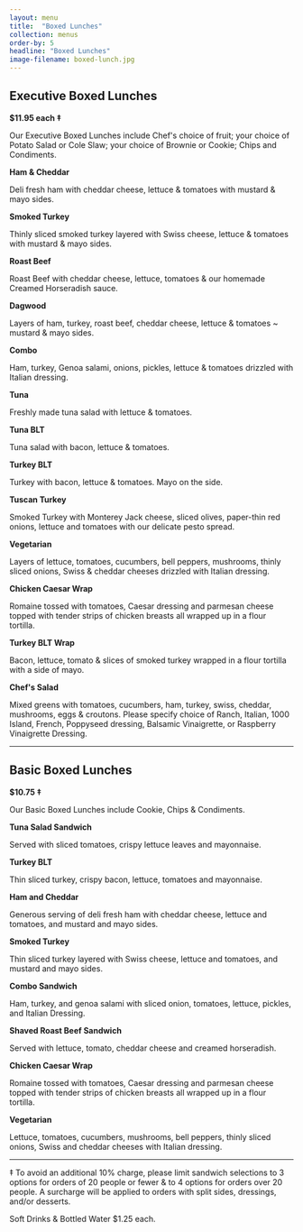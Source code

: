 ```yaml
---
layout: menu
title:  "Boxed Lunches"
collection: menus
order-by: 5
headline: "Boxed Lunches"
image-filename: boxed-lunch.jpg
---
```


## Executive Boxed Lunches

**$11.95 each ‡**

Our Executive Boxed Lunches include Chef's choice of fruit; your choice of Potato Salad or Cole Slaw; your choice of Brownie or Cookie; Chips and Condiments.

**Ham & Cheddar**

Deli fresh ham with cheddar cheese, lettuce & tomatoes with mustard & mayo sides.


**Smoked Turkey**

Thinly sliced smoked turkey layered with Swiss cheese, lettuce & tomatoes with mustard & mayo sides.


**Roast Beef**

Roast Beef with cheddar cheese, lettuce, tomatoes & our homemade Creamed Horseradish sauce.


**Dagwood**

Layers of ham, turkey, roast beef, cheddar cheese, lettuce & tomatoes ~ mustard & mayo sides.


**Combo**

Ham, turkey, Genoa salami, onions, pickles, lettuce & tomatoes drizzled with Italian dressing.


**Tuna**

Freshly made tuna salad with lettuce & tomatoes.


**Tuna BLT**

Tuna salad with bacon, lettuce & tomatoes.


**Turkey BLT**

Turkey with bacon, lettuce & tomatoes. Mayo on the side.


**Tuscan Turkey**

Smoked Turkey with Monterey Jack cheese, sliced olives, paper-thin red onions, lettuce and tomatoes with our delicate pesto spread.


**Vegetarian**

Layers of lettuce, tomatoes, cucumbers, bell peppers, mushrooms, thinly sliced onions, Swiss & cheddar cheeses drizzled with Italian dressing.


**Chicken Caesar Wrap**

Romaine tossed with tomatoes, Caesar dressing and parmesan cheese topped with tender strips of chicken breasts all wrapped up in a flour tortilla.


**Turkey BLT Wrap**

Bacon, lettuce, tomato & slices of smoked turkey wrapped in a flour tortilla with a side of mayo.


**Chef's Salad**

Mixed greens with tomatoes, cucumbers, ham, turkey, swiss, cheddar, mushrooms, eggs & croutons. Please specify choice of Ranch, Italian, 1000 Island, French, Poppyseed dressing, Balsamic Vinaigrette, or Raspberry Vinaigrette Dressing.

* * *

## Basic Boxed Lunches

**$10.75 ‡**

Our Basic Boxed Lunches include Cookie, Chips & Condiments.

**Tuna Salad Sandwich**

Served with sliced tomatoes, crispy lettuce leaves and mayonnaise.


**Turkey BLT**

Thin sliced turkey, crispy bacon, lettuce, tomatoes and mayonnaise.


**Ham and Cheddar**

Generous serving of deli fresh ham with cheddar cheese, lettuce and tomatoes, and mustard and mayo sides.


**Smoked Turkey**

Thin sliced turkey layered with Swiss cheese, lettuce and tomatoes, and mustard and mayo sides.


**Combo Sandwich**

Ham, turkey, and genoa salami with sliced onion, tomatoes, lettuce, pickles, and Italian Dressing.


**Shaved Roast Beef Sandwich**

Served with lettuce, tomato, cheddar cheese and creamed horseradish.


**Chicken Caesar Wrap**

Romaine tossed with tomatoes, Caesar dressing and parmesan cheese topped with tender strips of chicken breasts all wrapped up in a flour tortilla.


**Vegetarian**

Lettuce, tomatoes, cucumbers, mushrooms, bell peppers, thinly sliced onions, Swiss and cheddar cheeses with Italian dressing.

* * *

‡ To avoid an additional 10% charge, please limit sandwich selections to 3 options for orders of 20 people or fewer & to 4 options for orders over 20 people. A surcharge will be applied to orders with split sides, dressings, and/or desserts.

Soft Drinks & Bottled Water $1.25 each.